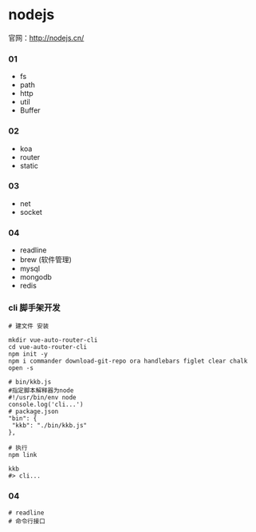 # nodejs

官网：http://nodejs.cn/

### 01
+ fs
+ path
+ http
+ util
+ Buffer
### 02
+ koa
+ router
+ static
### 03
+ net
+ socket
### 04
+ readline
+ brew (软件管理)
+ mysql
+ mongodb
+ redis

### cli  脚手架开发
```hash
# 建文件 安装

mkdir vue-auto-router-cli
cd vue-auto-router-cli
npm init -y
npm i commander download-git-repo ora handlebars figlet clear chalk open -s

# bin/kkb.js
#指定脚本解释器为node
#!/usr/bin/env node
console.log('cli...')
# package.json
"bin": {
 "kkb": "./bin/kkb.js"
},

# 执行
npm link

kkb
#> cli...
```

### 04
```dash
# readline
# 命令行接口


```
